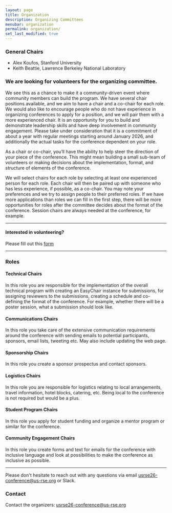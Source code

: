 ```yaml
---
layout: page
title: Organization
description: Organizing Committees
menubar: organization
permalink: organization/
set_last_modified: true
---
```


### General Chairs

- Alex Koufos, Stanford University
- Keith Beattie, Lawrence Berkeley National Laboratory

### We are looking for volunteers for the organizing committee.

We see this as a chance to make it a community-driven event where community members can build the program.
We have several chair positions available, and we aim to have a chair and a co-chair for each role.
We would also like to encourage people who do not have experience in organizing conferences to apply for a position, and we will pair them with a more experienced chair.
It is an opportunity for you to build and demonstrate leadership skills and have deep involvement in community engagement.
Please take under consideration that it is a commitment of about a year with regular meetings starting around January 2026, and additionally the actual tasks for the conference dependent on your role.

As a chair or co-chair, you’ll have the ability to help steer the direction of your piece of the conference.
This might mean building a small sub-team of volunteers or making decisions about the implementation, format, and structure of elements of the conference.

We will select chairs for each role by selecting at least one experienced person for each role.
Each chair will then be paired up with someone who has less experience, if possible, as a co-chair.
You may note your preferences and we try to assign people to their preferred roles.
If we have more applications than roles we can fill in the first step, there will be more opportunities for roles after the committee decides about the format of the conference.
Session chairs are always needed at the conference, for example.

----------------

<div class="alert alert-info" role="alert">
  <h4 class="alert-heading">Interested in volunteering?</h4>
  <p>Please fill out this <a href="https://forms.gle/Rt1usiy55EcmfDJeA" target="_blank">form</a></p>
</div>

----------------

### Roles

#### Technical Chairs

In this role you are responsible for the implementation of the overall technical program with creating an EasyChair instance for submissions, for assigning reviewers to the submissions, creating a schedule and co-defining the format of the conference.
For example, whether there will be a poster session, what a submission should look like.

#### Communications Chairs

In this role you take care of the extensive communication requirements around the conference with sending emails to potential participants, sponsors, email lists, tweeting etc.
May also include updating the web page.

#### Sponsorship Chairs

In this role you create a sponsor prospectus and contact sponsors.

#### Logistics Chairs

In this role you are responsible for logistics relating to local arrangements, travel information, hotel blocks, catering, etc.
Being local to the conference is not required but would be a plus.

#### Student Program Chairs

In this role you apply for student funding and organize a mentor program or similar for the conference.

#### Community Engagement Chairs

In this role you create forms and text for emails for the conference with inclusive language and look at possibilities to make the conference as inclusive as possible.

----------------

Please don't hesitate to reach out with any questions via email [usrse26-conference@us-rse.org](mailto:usrse26-conference@us-rse.org) or Slack.

### Contact

Contact the organizers: [usrse26-conference@us-rse.org](mailto:usrse26-conference@us-rse.org)